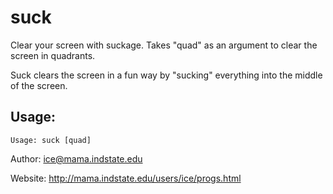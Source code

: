 suck
===
Clear your screen with suckage.  Takes "quad" as an argument to clear the screen in quadrants.

Suck clears the screen in a fun way by "sucking" everything into the middle of the screen.

Usage:
---

    Usage: suck [quad]

Author: <ice@mama.indstate.edu>

Website: <http://mama.indstate.edu/users/ice/progs.html>